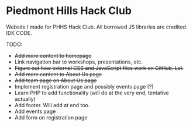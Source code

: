 # Piedmont Hills Hack Club
Website I made for PHHS Hack Club. All borrowed JS libraries are credited. 
IDK CODE.

TODO:
* <s>Add *more* content to homepage</s>
* Link navigation bar to workshops, presentations, etc.
* <strike>Figure out how external CSS and JavaScript files work on GitHub. Lol.</strike>
* <s>Add more content to About Us page</s>
* <s>Add team page on About Us page</s>
* Implement registration page and possibly events page (?)
* Learn PHP to add functionality (will do at the very end, tentative actually)
* Add footer. Will add at end too.
* Add events page
* Add form on registration page

<!-- WHY
      ARE
        YOU
          HERE-->
